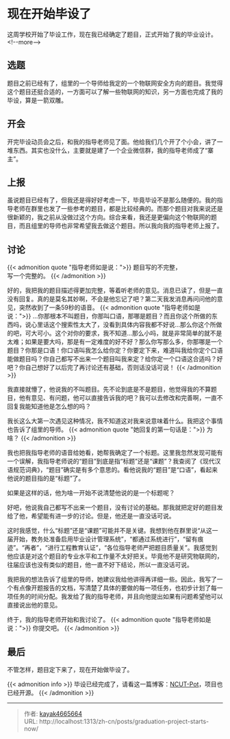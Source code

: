 # 现在开始毕设了


这周学校开始了毕设工作，现在我已经确定了题目，正式开始了我的毕业设计。
&lt;!--more--&gt;

## 选题
题目之前已经有了，组里的一个导师给我定的一个物联网安全方向的题目。我觉得这个题目还挺合适的，一方面可以了解一些物联网的知识，另一方面也完成了我的毕设，算是一箭双雕。

## 开会
开完毕设动员会之后，和我的指导老师见了面。他给我们几个开了个小会，讲了一堆东西。其实也没什么，主要就是建了一个企业微信群，我的指导老师成了“寨主”。

## 上报
虽说题目已经有了，但我还是得好好考虑一下，毕竟毕设不是那么随便的。我的指导老师在群里也发了一些参考的题目，都是比较经典的。而那个题目对我来说还是很新颖的，我之前从没做过这个方向。综合来看，我还是更偏向这个物联网的题目，而且组里的导师也非常希望我去做这个题目。所以我向我的指导老师上报了。

## 讨论
{{&lt; admonition quote &#34;指导老师如是说：&#34;&gt;}}
题目写的不完整，  
写一个完整的。
{{&lt; /admonition &gt;}}

好的，我把我的题目描述得更加完整，等着听老师的意见。消息已读了，但是一直没有回复。真的是莫名其妙啊，不会是他忘记了吧？第二天我发消息再问问他的意见，突然收到了一条59秒的语音。
{{&lt; admonition quote &#34;指导老师如是说：&#34;&gt;}}
...你那根本不叫题目，你那叫口语，那哪是题目？而且你这个所做的东西吗，说心里话这个搜索性太大了，没看到具体内容我都不好说...那么你这个所做的吧，可大可小。这个对你的要求，我不知道...那么小吗，就是非常简单的就不是太难；如果是要大吗，那是有一定难度的好不好？那么你写那么多，你那哪是一个题目？你那是口语！你口语叫我怎么给你定？你要定下来，难道叫我给你定个口语能做题目吗？你自己都写不出来一个题目叫我来定？给你定一个口语这合适吗？好吧？你自己想好了以后完了再讨论还有基础，否则话没话可说！
{{&lt; /admonition &gt;}}

我直接就懵了，他说我的不叫题目。先不论到底是不是题目，他觉得我的不算题目，他有意见、有问题，他可以直接告诉我的吧？我可以去修改和完善啊，一直不回复我能知道他是怎么想的吗？

我长这么大第一次遇见这种情况，我不知道这对我来说意味着什么。我把这个事情也告诉了组里的导师。
{{&lt; admonition quote &#34;她回复的第一句话是：&#34;&gt;}}
为啥？
{{&lt; /admonition &gt;}}

我也把我指导老师的语音给她看，她帮我确定了一个标题。这里我忽然发现可能有一个误解，我指导老师说的“题目”到底是指“标题”还是“课题”？我查阅了《现代汉语规范词典》，“题目”确实是有多个意思的。看他说我的“题目”是“口语”，看起来他说的题目指的是“标题”了。

如果是这样的话，他为啥一开始不说清楚他说的是一个标题呢？

好吧，他说我自己都写不出来一个题目，没有讨论的基础。那我就把定好的题目发给了他，希望能有进一步的讨论。但是，他还是一直没话可说。

这时我感觉，什么“标题”还是“课题”可能并不是关键。我想到他在群里说“从这一届开始，教务处准备启用毕业设计管理系统”，“都通过系统进行”，“留有痕迹”。“再者”，“进行工程教育认证”，“各位指导老师严把题目质量关”。我感觉到他应该是对这个题目的专业水平和工作量不太好把关。毕竟他不是研究物联网的，往届应该也没有类似的题目，他一直不好下结论，所以一直没话可说。

我把我的想法告诉了组里的导师，她建议我给他讲得再详细一些。因此，我写了一个有点像开题报告的文档，写清楚了具体的要做的每一项任务，也初步计划了每一项任务的时间分配。我发给了我的指导老师，并且向他提出如果有问题希望他可以直接说出他的意见。

终于，我的指导老师开始和我讨论了。
{{&lt; admonition quote &#34;指导老师如是说：&#34;&gt;}}
你提交吧。
{{&lt; /admonition &gt;}}

## 最后
不管怎样，题目定下来了，现在开始做毕设了。

{{&lt; admonition info &gt;}}
毕设已经完成了，请看这一篇博客：[NCUT-Pot](https://www.kayak4665664.com/zh-cn/ncut-pot/)，项目也已经开源。
{{&lt; /admonition &gt;}}

---

> 作者: [kayak4665664](https://github.com/kayak4665664)  
> URL: http://localhost:1313/zh-cn/posts/graduation-project-starts-now/  

